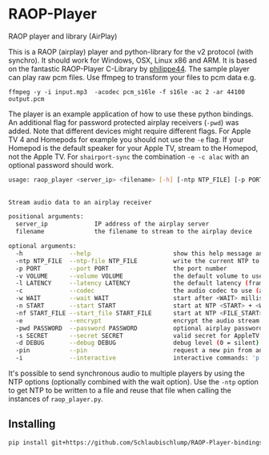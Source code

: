 # RAOP-Player

RAOP player and library (AirPlay)

This is a RAOP (airplay) player and python-library for the v2 protocol (with synchro). It should work for Windows, OSX, Linux x86 and ARM. It is based on the fantastic RAOP-Player C-Library by [philippe44](https://github.com/philippe44).
The sample player can play raw pcm files. Use ffmpeg to transform your files to pcm data e.g.

```shell
ffmpeg -y -i input.mp3  -acodec pcm_s16le -f s16le -ac 2 -ar 44100 output.pcm
```

The player is an example application of how to use these python bindings. An additional flag for password protected airplay receivers (`-pwd`) was added. Note that different devices might require different flags. For Apple TV 4 and Homepods for example you should not use the `-e` flag. If your Homepod is the default speaker for your Apple TV, stream to the Homepod, not the Apple TV. For `shairport-sync` the combination `-e -c alac` with an optional password should work.

```sh
usage: raop_player <server_ip> <filename> [-h] [-ntp NTP_FILE] [-p PORT] [-v VOLUME] [-l LATENCY] [-a] [-w WAIT] [-n START] [-nf START_FILE] [-e] [-pwd PASSWORD] [-s SECRET] [-d DEBUG] [-pin ] [-i]
                  
                 
Stream audio data to an airplay receiver

positional arguments:
  server_ip             IP address of the airplay server
  filename              the filename to stream to the airplay device

optional arguments:
  -h             --help                       show this help message and exit
  -ntp NTP_FILE  --ntp-file NTP_FILE          write the current NTP to <NTP_FILE> and exit
  -p PORT        --port PORT                  the port number
  -v VOLUME      --volume VOLUME              the default volume to use
  -l LATENCY     --latency LATENCY            the default latency (frames) to use
  -c             --codec                      the audio codec to use (alac, alac_raw, pcm)
  -w WAIT        --wait WAIT                  start after <WAIT> milliseconds
  -n START       --start START                start at NTP <START> + <WAIT>
  -nf START_FILE --start_file START_FILE      start at NTP <FILE_START> + <WAIT>
  -e             --encrypt                    encrypt the audio stream
  -pwd PASSWORD  --password PASSWORD          optional airplay password of the receiver
  -s SECRET      --secret SECRET              valid secret for AppleTV
  -d DEBUG       --debug DEBUG                debug level (0 = silent)
  -pin           --pin                        request a new pin from an Apple TV
  -i             --interactive                interactive commands: 'p'=pause, 'r'=resume, 's'=stop, 'q'=exit'
```

It's possible to send synchronous audio to multiple players by using the NTP options (optionally combined with the wait option). Use the `-ntp` option to get NTP to be written to a file and reuse that file when calling the instances of `raop_player.py`.

## Installing

```sh
pip install git+https://github.com/Schlaubischlump/RAOP-Player-bindings
```
